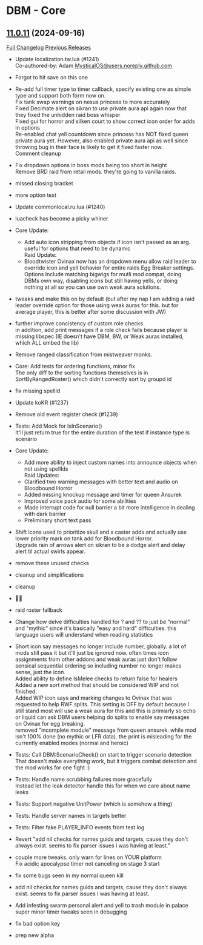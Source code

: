 # DBM - Core

## [11.0.11](https://github.com/DeadlyBossMods/DeadlyBossMods/tree/11.0.11) (2024-09-16)
[Full Changelog](https://github.com/DeadlyBossMods/DeadlyBossMods/compare/11.0.10...11.0.11) [Previous Releases](https://github.com/DeadlyBossMods/DeadlyBossMods/releases)

- Update localization.tw.lua (#1241)  
    Co-authored-by: Adam <MysticalOS@users.noreply.github.com>  
- Forgot to hit save on this one  
- Re-add full timer type to timer callback, specify existing one as simple type and support both form now on.  
    Fix tank swap warnings on nexus princess to more accurately  
    Fixed Decimate alert on sikran to use private aura api again now that they fixed the unhidden raid boss whisper  
    Fixed gui for horror and silken court to show correct icon order for adds in options  
    Re-enabled chat yell countdown since princess has NOT fixed queen private aura yet. However, also enabled private aura api as well since throwing bug in their face is likely to get it fixed faster now.  
    Comment cleanup  
- Fix dropdown options in boss mods being too short in height  
    Remove BRD raid from retail mods. they're going to vanilla raids.  
- missed closing bracket  
- more option text  
- Update commonlocal.ru.lua (#1240)  
- luacheck has become a picky whiner  
- Core Update:  
     - Add auto icon stripping from objects if icon isn't passed as an arg. useful for options that need to be dynamic  
    Raid Update:  
     - Bloodtwister Ovinax now has an dropdown menu allow raid leader to override icon and yell behavior for entire raids Egg Breaker settings. Options Include matching bigwigs for mutli mod compat, doing DBMs own way, disabling icons but still having yells, or doing nothing at all so you can use own weak aura solutions.  
- tweaks and make this on by default (but after my nap I am adding a raid leader override option for those using weak auras for this. but for average player, this is better after some discussion with JW)  
- further improve concistency of custom role checks  
    in addition, add print messages if a role check fails because player is missing libspec (IE doesn't have DBM, BW, or Weak auras installed, which ALL embed the lib)  
- Remove ranged classification from mistweaver monks.  
- Core: Add tests for ordering functions, minor fix  
    The only diff to the sorting functions themselves is in SortByRangedRoster() which didn't correctly sort by groupd id  
- fix missing spellId  
- Update koKR (#1237)  
- Remove old event register check (#1239)  
- Tests: Add Mock for IsInScenario()  
    It'll just return true for the entire duration of the test if instance type is scenario  
- Core Update:  
     - Add more ability to inject custom names into announce objects when not using spellIds  
    Raid Updates:  
     - Clarified two warning messages with better text and audio on Bloodbound Horror  
     - Added missing knockup message and timer for queen Ansurek  
     - Improved voice pack audio for some abilities  
     - Made interrupt code for null barrier a bit more intelligence in dealing with dark barrier  
     - Preliminary short text pass  
- Shift icons used to prioritize skull and x caster adds and actually use lower priority mark on tank add for Bloodbound Horror.  
    Upgrade rain of arrows alert on sikran to be a dodge alert and delay alert til actual swirls appear.  
- remove these unused checks  
- cleanup and simplifications  
- cleanup  
- 🤷‍♂️  
- raid roster fallback  
- Change how delve difficulties handled for ? and ?? to just be "normal" and "mythic" since it's basically "easy and hard" difficulties. this language users will understand when reading statistics  
- Short icon say messages no longer include number, globally. a lot of mods still pass it but it'll just be ignored now. often times icon assignments from other addons and weak auras just don't follow sensical sequential ordering so including number no longer makes sense, just the icon.  
    Added ability to define IsMelee checks to return false for healers  
    Added a new sort method that should be considered WIP and not finished.  
    Added WIP icon says and marking changes to Ovinax that was requested to help RWF splits. This setting is OFF by default because I still stand most will use a weak aura for this and this is primiarly so echo or liquid can ask DBM users helping do splits to enable say messages on Ovinax for egg breaking.  
    removed "incomplete module" message from queen ansurek. while mod isn't 100% done (no mythic or LFR data). the print is misleading for the currently enabled modes (normal and heroic)  
- Tests: Call DBM:ScenarioCheck() on start to trigger scenario detection  
    That doesn't make everything work, but it triggers combat detection and the mod works for one fight :)  
- Tests: Handle name scrubbing failures more gracefully  
    Instead let the leak detector handle this for when we care about name leaks  
- Tests: Support negative UnitPower (which is somehow a thing)  
- Tests: Handle server names in targets better  
- Tests: Filter fake PLAYER\_INFO events from test log  
- Revert "add nil checks for names guids and targets, cause they don't always exist. seems to fix parser issues i was having at least."  
- couple more tweaks. only warn for lines on YOUR platform  
    Fix acidic apocalypse timer not canceling on stage 3 start  
- fix some bugs seen in my normal queen kill  
- add nil checks for names guids and targets, cause they don't always exist. seems to fix parser issues i was having at least.  
- Add infesting swarm personal alert and yell to trash module in palace  
    super minor timer tweaks seen in debugging  
- fix bad option key  
- prep new alpha  
